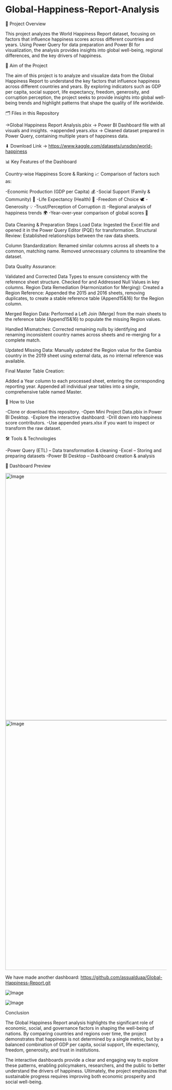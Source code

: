 # Global-Happiness-Report-Analysis

📌 Project Overview

This project analyzes the World Happiness Report dataset, focusing on factors that influence happiness scores across different countries and years.
Using Power Query for data preparation and Power BI for visualization, the analysis provides insights into global well-being, regional differences, and the key drivers of happiness.

🎯 Aim of the Project

The aim of this project is to analyze and visualize data from the Global Happiness Report to understand the key factors that influence happiness across different countries and years. By exploring indicators such as GDP per capita, social support, life expectancy, freedom, generosity, and corruption perception, the project seeks to provide insights into global well-being trends and highlight patterns that shape the quality of life worldwide.

🗂️ Files in this Repository

->Global Happiness Report Analysis.pbix → Power BI Dashboard file with all visuals and insights.
->appended years.xlsx → Cleaned dataset prepared in Power Query, containing multiple years of happiness data.

⬇ Download Link
-> https://www.kaggle.com/datasets/unsdsn/world-happiness

📊 Key Features of the Dashboard

Country-wise Happiness Score & Ranking 📈
Comparison of factors such as:

-Economic Production (GDP per Capita) 💰
-Social Support (Family & Community) 🤝
-Life Expectancy (Health) 🏥
-Freedom of Choice 🕊️
-Generosity 💡
-Trust/Perception of Corruption ⚖️
-Regional analysis of happiness trends 🌍
-Year-over-year comparison of global scores 📅

Data Cleaning & Preparation Steps
Load Data: Ingested the Excel file and opened it in the Power Query Editor (PQE) for transformation.
Structural Review: Established relationships between the raw data sheets.

Column Standardization:
Renamed similar columns across all sheets to a common, matching name.
Removed unnecessary columns to streamline the dataset.

Data Quality Assurance:

Validated and Corrected Data Types to ensure consistency with the reference sheet structure.
Checked for and Addressed Null Values in key columns.
Region Data Remediation (Harmonization for Merging):
Created a Region Reference: Appended the 2015 and 2016 sheets, removing duplicates, to create a stable reference table (Append15&16) for the Region column.

Merged Region Data: Performed a Left Join (Merge) from the main sheets to the reference table (Append15&16) to populate the missing Region values.

Handled Mismatches: Corrected remaining nulls by identifying and renaming inconsistent country names across sheets and re-merging for a complete match.

Updated Missing Data: Manually updated the Region value for the Gambia country in the 2019 sheet using external data, as no internal reference was available.

Final Master Table Creation:

Added a Year column to each processed sheet, entering the corresponding reporting year.
Appended all individual year tables into a single, comprehensive table named Master.

🚀 How to Use

-Clone or download this repository.
-Open Mini Project Data.pbix in Power BI Desktop.
-Explore the interactive dashboard:
-Drill down into happiness score contributors.
-Use appended years.xlsx if you want to inspect or transform the raw dataset.

🛠️ Tools & Technologies

-Power Query (ETL) – Data transformation & cleaning
-Excel – Storing and preparing datasets
-Power BI Desktop – Dashboard creation & analysis

📸 Dashboard Preview

<img width="1379" height="769" alt="Image" src="https://github.com/user-attachments/assets/e898235a-a100-4656-bc1b-deb3ba4f181e" />

<img width="1374" height="777" alt="Image" src="https://github.com/user-attachments/assets/dc29a0f0-5905-4a8f-a45b-7a9e9e87eb42" />

We have made another dashboard: https://github.com/assualduaa/Global-Happiness-Report.git

![Image](https://github.com/user-attachments/assets/60829ca0-b906-46f9-a472-bf649ef69820)

![Image](https://github.com/user-attachments/assets/d75218bd-6582-4447-b3ed-1d2df8e74d78)

Conclusion

The Global Happiness Report analysis highlights the significant role of economic, social, and governance factors in shaping the well-being of nations. By comparing countries and regions over time, the project demonstrates that happiness is not determined by a single metric, but by a balanced combination of GDP per capita, social support, life expectancy, freedom, generosity, and trust in institutions.

The interactive dashboards provide a clear and engaging way to explore these patterns, enabling policymakers, researchers, and the public to better understand the drivers of happiness. Ultimately, the project emphasizes that sustainable progress requires improving both economic prosperity and social well-being.











